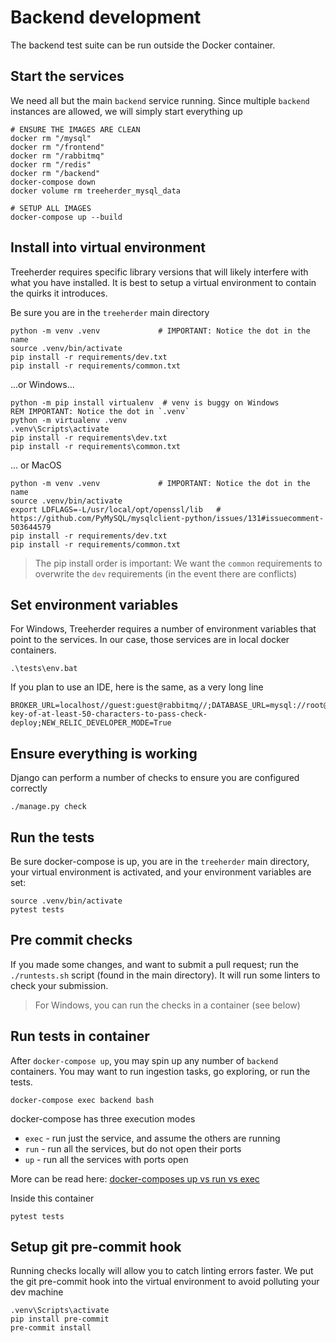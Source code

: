 # Backend development

The backend test suite can be run outside the Docker container.

## Start the services

We need all but the main `backend` service running.  Since multiple `backend` instances are allowed, we will simply start everything up

    # ENSURE THE IMAGES ARE CLEAN
    docker rm "/mysql"
    docker rm "/frontend"
    docker rm "/rabbitmq" 
    docker rm "/redis"
    docker rm "/backend"
    docker-compose down
    docker volume rm treeherder_mysql_data 
    
    # SETUP ALL IMAGES
    docker-compose up --build

## Install into virtual environment

Treeherder requires specific library versions that will likely interfere with what you have installed. It is best to setup a virtual environment to contain the quirks it introduces.

Be sure you are in the `treeherder` main directory

    python -m venv .venv             # IMPORTANT: Notice the dot in the name
    source .venv/bin/activate
    pip install -r requirements/dev.txt
    pip install -r requirements/common.txt

...or Windows...

    python -m pip install virtualenv  # venv is buggy on Windows
    REM IMPORTANT: Notice the dot in `.venv`
    python -m virtualenv .venv             
    .venv\Scripts\activate
    pip install -r requirements\dev.txt
    pip install -r requirements\common.txt
    
... or MacOS

    python -m venv .venv             # IMPORTANT: Notice the dot in the name
    source .venv/bin/activate
    export LDFLAGS=-L/usr/local/opt/openssl/lib   # https://github.com/PyMySQL/mysqlclient-python/issues/131#issuecomment-503644579
    pip install -r requirements/dev.txt
    pip install -r requirements/common.txt



> The pip install order is important:  We want the `common` requirements to overwrite the `dev` requirements (in the event there are conflicts)

## Set environment variables

For Windows, Treeherder requires a number of environment variables that point to the services.  In our case, those services are in local docker containers.

    .\tests\env.bat

If you plan to use an IDE, here is the same, as a very long line

    BROKER_URL=localhost//guest:guest@rabbitmq//;DATABASE_URL=mysql://root@localhost:3306/treeherder;REDIS_URL=redis://localhost:6379;SITE_URL=http://backend:8000/;TREEHERDER_DEBUG=True;TREEHERDER_DJANGO_SECRET_KEY=secret-key-of-at-least-50-characters-to-pass-check-deploy;NEW_RELIC_DEVELOPER_MODE=True

## Ensure everything is working

Django can perform a number of checks to ensure you are configured correctly

    ./manage.py check

## Run the tests

Be sure docker-compose is up, you are in the `treeherder` main directory, your virtual environment is activated, and your environment variables are set:

    source .venv/bin/activate
    pytest tests

## Pre commit checks

If you made some changes, and want to submit a pull request; run the `./runtests.sh` script (found in the main directory).  It will run some linters to check your submission.

> For Windows, you can run the checks in a container (see below)

## Run tests in container

After `docker-compose up`, you may spin up any number of `backend` containers. You may want to run ingestion tasks, go exploring, or run the tests.

    docker-compose exec backend bash

docker-compose has three execution modes

* `exec` - run just the service, and assume the others are running
* `run` - run all the services, but do not open their ports
* `up` - run all the services with ports open

More can be read here: [docker-composes up vs run vs exec](https://medium.com/@zhao.li/how-to-understand-the-difference-between-docker-composes-up-vs-run-vs-exec-commands-a506151967df)

Inside this container

    pytest tests

## Setup git pre-commit hook

Running checks locally will allow you to catch linting errors faster. We put the git pre-commit hook into the virtual environment to avoid polluting your dev machine

    .venv\Scripts\activate
    pip install pre-commit
    pre-commit install
